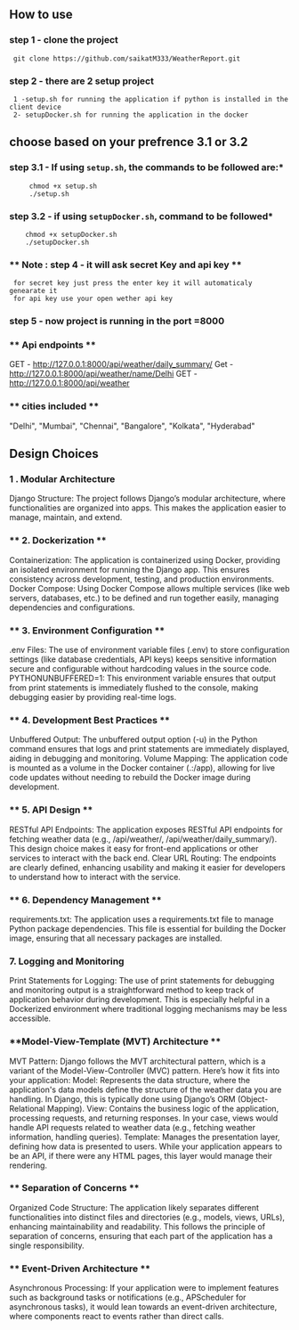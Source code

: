 ## **How to use**
 ### **step 1 - clone the project**
     git clone https://github.com/saikatM333/WeatherReport.git
 ### **step 2 - there are 2 setup project**
     1 -setup.sh for running the application if python is installed in the client device
     2- setupDocker.sh for running the application in the docker
 ## choose based on your prefrence 3.1 or 3.2 ##    
 ### **step 3.1 - If using `setup.sh`, the commands to be followed are:***
   
         chmod +x setup.sh
         ./setup.sh
     
  ### **step 3.2 - if using `setupDocker.sh`, command to be followed***
    
        chmod +x setupDocker.sh
        ./setupDocker.sh      
  ### ** Note : step 4 - it will ask secret Key and api key ** ###
     for secret key just press the enter key it will automaticaly genearate it 
     for api key use your open wether api key 
### **step 5 - now project is running in the port =8000**


### ** Api endpoints **
GET - http://127.0.0.1:8000/api/weather/daily_summary/
Get - http://127.0.0.1:8000/api/weather/name/Delhi
GET - http://127.0.0.1:8000/api/weather

### ** cities included ** ###
  "Delhi", "Mumbai", "Chennai", "Bangalore", "Kolkata", "Hyderabad"

## Design Choices ##
### **1 . Modular Architecture**
Django Structure: The project follows Django’s modular architecture, where functionalities are organized into apps. This makes the application easier to manage, maintain, and extend.
### ** 2. Dockerization ** ###
Containerization: The application is containerized using Docker, providing an isolated environment for running the Django app. This ensures consistency across development, testing, and production environments.
Docker Compose: Using Docker Compose allows multiple services (like web servers, databases, etc.) to be defined and run together easily, managing dependencies and configurations.
### ** 3. Environment Configuration ** ###
.env Files: The use of environment variable files (.env) to store configuration settings (like database credentials, API keys) keeps sensitive information secure and configurable without hardcoding values in the source code.
PYTHONUNBUFFERED=1: This environment variable ensures that output from print statements is immediately flushed to the console, making debugging easier by providing real-time logs.
###  ** 4. Development Best Practices ** ###
Unbuffered Output: The unbuffered output option (-u) in the Python command ensures that logs and print statements are immediately displayed, aiding in debugging and monitoring.
Volume Mapping: The application code is mounted as a volume in the Docker container (.:/app), allowing for live code updates without needing to rebuild the Docker image during development.
### ** 5. API Design ** ###
RESTful API Endpoints: The application exposes RESTful API endpoints for fetching weather data (e.g., /api/weather/, /api/weather/daily_summary/). This design choice makes it easy for front-end applications or other services to interact with the back end.
Clear URL Routing: The endpoints are clearly defined, enhancing usability and making it easier for developers to understand how to interact with the service.
### ** 6. Dependency Management ** ###
requirements.txt: The application uses a requirements.txt file to manage Python package dependencies. This file is essential for building the Docker image, ensuring that all necessary packages are installed.
### **7. Logging and Monitoring** ###
Print Statements for Logging: The use of print statements for debugging and monitoring output is a straightforward method to keep track of application behavior during development. This is especially helpful in a Dockerized environment where traditional logging mechanisms may be less accessible.

### **Model-View-Template (MVT) Architecture ** ###
MVT Pattern: Django follows the MVT architectural pattern, which is a variant of the Model-View-Controller (MVC) pattern. Here’s how it fits into your application:
Model: Represents the data structure, where the application's data models define the structure of the weather data you are handling. In Django, this is typically done using Django’s ORM (Object-Relational Mapping).
View: Contains the business logic of the application, processing requests, and returning responses. In your case, views would handle API requests related to weather data (e.g., fetching weather information, handling queries).
Template: Manages the presentation layer, defining how data is presented to users. While your application appears to be an API, if there were any HTML pages, this layer would manage their rendering.
### ** Separation of Concerns ** ###
Organized Code Structure: The application likely separates different functionalities into distinct files and directories (e.g., models, views, URLs), enhancing maintainability and readability. This follows the principle of separation of concerns, ensuring that each part of the application has a single responsibility.

### ** Event-Driven Architecture ** ###
Asynchronous Processing: If your application were to implement features such as background tasks or notifications (e.g., APScheduler for asynchronous tasks), it would lean towards an event-driven architecture, where components react to events rather than direct calls.
